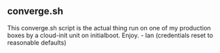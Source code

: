## converge.sh

This converge.sh script is the actual thing run on one of my production boxes by a cloud-init unit on initialboot. Enjoy. - Ian
(credentials reset to reasonable defaults)

